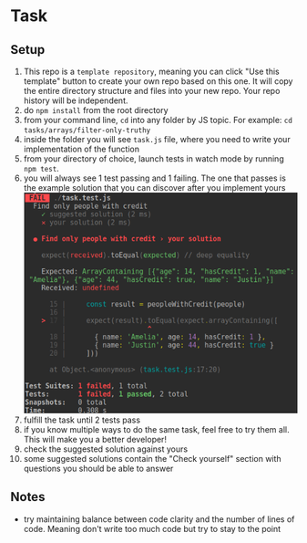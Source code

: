 # Task

## Setup
1. This repo is a `template repository`, meaning you can click "Use this template" button to create your own repo based on this one. It will copy the entire directory structure and files into your new repo. Your repo history will be independent.
2. do `npm install` from the root directory
3. from your command line, `cd` into any folder by JS topic. For example: `cd tasks/arrays/filter-only-truthy` 
4. inside the folder you will see `task.js` file, where you need to write your implementation of the function 
5. from your directory of choice, launch tests in watch mode by running `npm test`. 
6. you will always see 1 test passing and 1 failing. The one that passes is the example solution that you can discover after you implement yours
   ![Jest tests failing](./img/jest.png)
7. fulfill the task until 2 tests pass
8. if you know multiple ways to do the same task, feel free to try them all. This will make you a better developer!
9. check the suggested solution against yours
10. some suggested solutions contain the "Check yourself" section with questions you should be able to answer 

## Notes
- try maintaining balance between code clarity and the number of lines of code. Meaning don't write too much code but try to stay to the point
